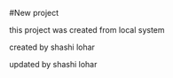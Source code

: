 #New project

this project was created from local system

created by shashi lohar


updated by shashi lohar
